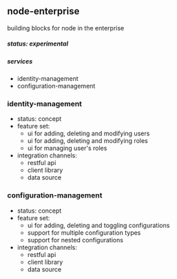 ## node-enterprise

building blocks for node in the enterprise

##### status: experimental

##### services

- identity-management
- configuration-management

### identity-management

- status: concept
- feature set:
    - ui for adding, deleting and modifying users
    - ui for adding, deleting and modifying roles
    - ui for managing user's roles
- integration channels:
    - restful api
    - client library
    - data source

### configuration-management

- status: concept
- feature set:
    - ui for adding, deleting and toggling configurations
    - support for multiple configuration types
    - support for nested configurations
- integration channels:
    - restful api
    - client library
    - data source
